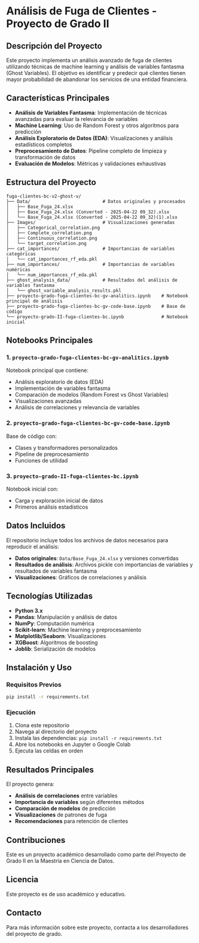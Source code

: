 # Análisis de Fuga de Clientes - Proyecto de Grado II

## Descripción del Proyecto

Este proyecto implementa un análisis avanzado de fuga de clientes utilizando técnicas de machine learning y análisis de variables fantasma (Ghost Variables). El objetivo es identificar y predecir qué clientes tienen mayor probabilidad de abandonar los servicios de una entidad financiera.

## Características Principales

- **Análisis de Variables Fantasma**: Implementación de técnicas avanzadas para evaluar la relevancia de variables
- **Machine Learning**: Uso de Random Forest y otros algoritmos para predicción
- **Análisis Exploratorio de Datos (EDA)**: Visualizaciones y análisis estadísticos completos
- **Preprocesamiento de Datos**: Pipeline completo de limpieza y transformación de datos
- **Evaluación de Modelos**: Métricas y validaciones exhaustivas

## Estructura del Proyecto

```
fuga-clientes-bc-v2-ghost-v/
├── Data/                           # Datos originales y procesados
│   ├── Base_Fuga_24.xlsx
│   ├── Base_Fuga_24.xlsx (Converted - 2025-04-22 09_32).xlsx
│   └── Base_Fuga_24.xlsx (Converted - 2025-04-22 09_32)(1).xlsx
├── Images/                         # Visualizaciones generadas
│   ├── Categorical_correlation.png
│   ├── Complete_correlation.png
│   ├── Continuous_correlation.png
│   └── target_correlation.png
├── cat_importances/                # Importancias de variables categóricas
│   └── cat_importances_rf_eda.pkl
├── num_importances/                # Importancias de variables numéricas
│   └── num_importances_rf_eda.pkl
├── ghost_analysis_data/            # Resultados del análisis de variables fantasma
│   └── ghost_variable_analysis_results.pkl
├── proyecto-grado-fuga-clientes-bc-gv-analitics.ipynb    # Notebook principal de análisis
├── proyecto-grado-fuga-clientes-bc-gv-code-base.ipynb    # Base de código
└── proyecto-grado-II-fuga-clientes-bc.ipynb              # Notebook inicial
```

## Notebooks Principales

### 1. `proyecto-grado-fuga-clientes-bc-gv-analitics.ipynb`
Notebook principal que contiene:
- Análisis exploratorio de datos (EDA)
- Implementación de variables fantasma
- Comparación de modelos (Random Forest vs Ghost Variables)
- Visualizaciones avanzadas
- Análisis de correlaciones y relevancia de variables

### 2. `proyecto-grado-fuga-clientes-bc-gv-code-base.ipynb`
Base de código con:
- Clases y transformadores personalizados
- Pipeline de preprocesamiento
- Funciones de utilidad

### 3. `proyecto-grado-II-fuga-clientes-bc.ipynb`
Notebook inicial con:
- Carga y exploración inicial de datos
- Primeros análisis estadísticos

## Datos Incluidos

El repositorio incluye todos los archivos de datos necesarios para reproducir el análisis:

- **Datos originales**: `Data/Base_Fuga_24.xlsx` y versiones convertidas
- **Resultados de análisis**: Archivos pickle con importancias de variables y resultados de variables fantasma
- **Visualizaciones**: Gráficos de correlaciones y análisis

## Tecnologías Utilizadas

- **Python 3.x**
- **Pandas**: Manipulación y análisis de datos
- **NumPy**: Computación numérica
- **Scikit-learn**: Machine learning y preprocesamiento
- **Matplotlib/Seaborn**: Visualizaciones
- **XGBoost**: Algoritmos de boosting
- **Joblib**: Serialización de modelos

## Instalación y Uso

### Requisitos Previos
```bash
pip install -r requirements.txt
```

### Ejecución
1. Clona este repositorio
2. Navega al directorio del proyecto
3. Instala las dependencias: `pip install -r requirements.txt`
4. Abre los notebooks en Jupyter o Google Colab
5. Ejecuta las celdas en orden

## Resultados Principales

El proyecto genera:
- **Análisis de correlaciones** entre variables
- **Importancia de variables** según diferentes métodos
- **Comparación de modelos** de predicción
- **Visualizaciones** de patrones de fuga
- **Recomendaciones** para retención de clientes

## Contribuciones

Este es un proyecto académico desarrollado como parte del Proyecto de Grado II en la Maestría en Ciencia de Datos.

## Licencia

Este proyecto es de uso académico y educativo.

## Contacto

Para más información sobre este proyecto, contacta a los desarrolladores del proyecto de grado. 